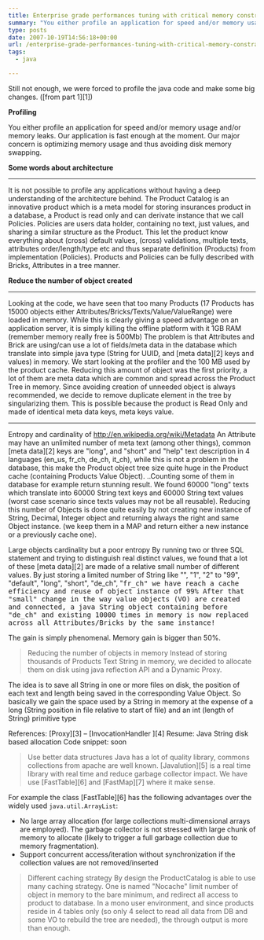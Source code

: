 ```yaml
---
title: Enterprise grade performances tuning with critical memory constraints (part 2)
summary: "You either profile an application for speed and/or memory usage and/or memory leaks. Our application is fast enough at the moment. Our major concern is optimizing memory usage and thus avoiding disk memory swapping."
type: posts
date: 2007-10-19T14:56:18+00:00
url: /enterprise-grade-performances-tuning-with-critical-memory-constraints-part-2/
tags:
  - java

---
```

Still not enough, we were forced to profile the java code and make some big changes. ([from part 1][1])

**Profiling**

You either profile an application for speed and/or memory usage and/or memory leaks. Our application is fast enough at the moment. Our major concern is optimizing memory usage and thus avoiding disk memory swapping.

**Some words about architecture**

****
It is not possible to profile any applications without having a deep understanding of the architecture behind. The Product Catalog is an innovative product which is a meta model for storing insurances product in a database, a Product is read only and  can derivate instance that we call Policies. Policies are users data holder, containing no text, just values, and sharing a similar structure as the Product. This let the product know everything about (cross) default values, (cross) validations,  multiple texts, attributes order/length/type etc and thus separate definition (Products) from implementation (Policies). Products and Policies can be fully described  with Bricks, Attributes in a tree manner.

**Reduce the number of object created**

****
Looking at the code, we have seen that too many Products (17 Products has 15000 objects either Attributes/Bricks/Texts/Value/ValueRange) were loaded in memory. While this is clearly giving a speed advantage on an application server, it is simply killing the offline platform with it 1GB RAM (remember memory really free is 500Mb)
The problem is that Attributes and Brick are using/can use  a lot of fields/meta data in the database which translate into simple java type (String for UUID, and [meta data][2] keys and values) in  memory. We start looking at the profiler and the 100 MB used by the product cache.
Reducing this amount of object was the first priority, a lot of them are meta data which are common and spread across the Product Tree in memory. Since avoiding creation of unneeded object is always recommended, we decide to remove duplicate element in the tree by singularizing them. This is possible because the product is Read Only and made of identical meta data keys, meta keys value.

****

Entropy and cardinality of http://en.wikipedia.org/wiki/Metadata
An Attribute may have an unlimited number of meta text (among other things), common [meta data][2] keys are  "long", and "short" and "help" text description in 4 languages (en\_us, fr\_ch, de\_ch, it\_ch), while this is not a problem in the database, this make the Product  object tree size quite huge  in the Product cache (containing Products Value Object). ..Counting some of them in database for example return stunning result.
We found 60000 "long" texts which translate into 60000 String text keys and 60000 String text values (worst case scenario since texts values may not be all reusable). Reducing this number of Objects is done quite easily by not creating new instance of  String, Decimal, Integer object and returning always the right and same Object instance. (we keep them in a MAP and return either a new instance or a previously cache one).

Large objects cardinality  but a poor entropy By running two or three SQL statement and trying to distinguish real distinct values, we found that a lot of these [meta data][2] are made of a relative small number of different values. By just storing a limited number of String like "", "1", "2" to  "99", "default", "long", "short", "de_ch", "<span style="font-family: monospace">fr_ch" we have reach a cache efficiency and reuse of object instance of 99% After that "small" change in the way value objects (VO) are created and connected, a java String object containing before "de_ch" and existing 10000 times in memory is now replaced across all  Attributes/Bricks by the same instance!

 The gain is simply phenomenal. Memory gain is bigger than 50%.

>Reducing the number of objects in memory
Instead of storing thousands of Products Text String in memory,  we decided to allocate them on disk using  java reflection API and a Dynamic Proxy.

The idea is to save all String in one or more files on disk, the position of each text and length being saved in the corresponding Value Object. So basically we gain the space used by a String in memory  at the expense of a long (String position in file relative to start of file) and an  int (length of String) primitive type

References:  [Proxy][3]  &#8211; [InvocationHandler
][4] Resume: Java String disk based allocation
Code snippet: soon

>Use better data structures
Java has a lot of  quality library, commons collections from apache are well known. [Javalution][5] is a real time library with real time and reduce garbage collector impact. We have use [FastTable][6] and [FastMap][7] where it make sense.

For example the class [FastTable][6] has the following advantages over the widely used `java.util.ArrayList`:

  * No large array allocation (for large collections multi-dimensional arrays are employed). The garbage collector is not stressed with large chunk of memory to allocate (likely to trigger a full garbage collection due to memory fragmentation).
  * Support concurrent access/iteration without synchronization if the collection values are not removed/inserted

>Different caching strategy
By design the ProductCatalog is able to use many caching strategy. One is named "Nocache" limit number of object in memory to the bare minimum, and redirect all access to product to database. In a mono user environment, and since products reside in 4 tables only (so only 4 select to read all data from DB and some VO to rebuild the tree are needed), the through output is more than enough.